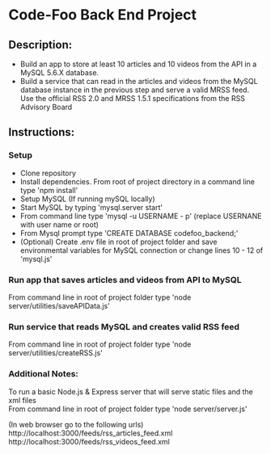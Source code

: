 # Code-Foo Back End Project

## Description:
* Build an app to store at least 10 articles and 10 videos from the API in a MySQL 5.6.X database. 
* Build a service that can read in the articles and videos from the MySQL database instance in the previous step and serve a valid MRSS feed. Use the official RSS 2.0 and MRSS 1.5.1 specifications from the RSS Advisory Board

## Instructions:
### Setup
* Clone repository
* Install dependencies.  From root of project directory in a command line type 'npm install'
* Setup MySQL (If running mySQL locally)
* Start MySQL by typing 'mysql.server start'
* From command line type 'mysql -u USERNAME - p'  (replace USERNANE with user name or root)
* From Mysql prompt type 'CREATE DATABASE codefoo_backend;'
* (Optional) Create .env file in root of project folder and save environmental variables for MySQL connection or change lines 10 - 12 of 'mysql.js'

### Run app that saves articles and videos from API to MySQL
From command line in root of project folder type 'node server/utilities/saveAPIData.js'

### Run service that reads MySQL and creates valid RSS feed
From command line in root of project folder type 'node server/utilities/createRSS.js'

### Additional Notes:
To run a basic Node.js & Express server that will serve static files and the xml files<br />
From command line in root of project folder type 'node server/server.js'

(In web browser go to the following urls)<br />
http://localhost:3000/feeds/rss_articles_feed.xml<br />
http://localhost:3000/feeds/rss_videos_feed.xml
